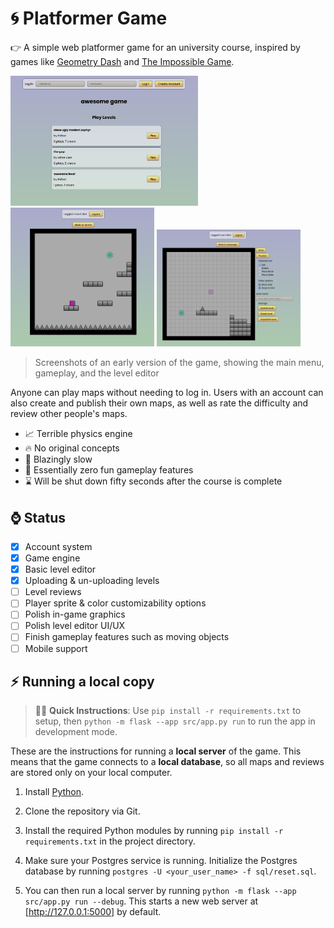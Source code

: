 # :cyclone: Platformer Game

:point_right: A simple web platformer game for an university course, inspired by games like [Geometry Dash](https://www.robtopgames.com/) and [The Impossible Game](https://impossible.game/). 

<p>
    <img src="/assets/preview-2-menu.png" width="300" alt="Image of the game's main menu, showing a list of levels to play"></img>
    <img src="/assets/preview-2-play.png" width="230" alt="Image of the game's gameplay, showing the player cube standing on blocks"></img>
    <img src="/assets/preview-2-editor.png" width="230" alt="Image of the game's editor, showing early controls to create & modify levels"></img>
</p>

> Screenshots of an early version of the game, showing the main menu, gameplay, and the level editor

Anyone can play maps without needing to log in. Users with an account can also create and publish their own maps, as well as rate the difficulty and review other people's maps.

 * :chart_with_upwards_trend: Terrible physics engine
 * :fire: No original concepts
 * :rocket: Blazingly slow
 * :tada: Essentially zero fun gameplay features
 * :hourglass: Will be shut down fifty seconds after the course is complete

## :watch: Status

 * [x] Account system
 * [x] Game engine
 * [x] Basic level editor
 * [x] Uploading & un-uploading levels
 * [ ] Level reviews
 * [ ] Player sprite & color customizability options
 * [ ] Polish in-game graphics
 * [ ] Polish level editor UI/UX
 * [ ] Finish gameplay features such as moving objects
 * [ ] Mobile support

## :zap: Running a local copy

> :running_woman: **Quick Instructions**: Use `pip install -r requirements.txt` to setup, then `python -m flask --app src/app.py run` to run the app in development mode.

These are the instructions for running a **local server** of the game. This means that the game connects to a **local database**, so all maps and reviews are stored only on your local computer.

1. Install [Python](https://www.python.org/downloads/).

2. Clone the repository via Git.

3. Install the required Python modules by running `pip install -r requirements.txt` in the project directory.

4. Make sure your Postgres service is running. Initialize the Postgres database by running `postgres -U <your_user_name> -f sql/reset.sql`.

5. You can then run a local server by running `python -m flask --app src/app.py run --debug`. This starts a new web server at [http://127.0.0.1:5000] by default.
